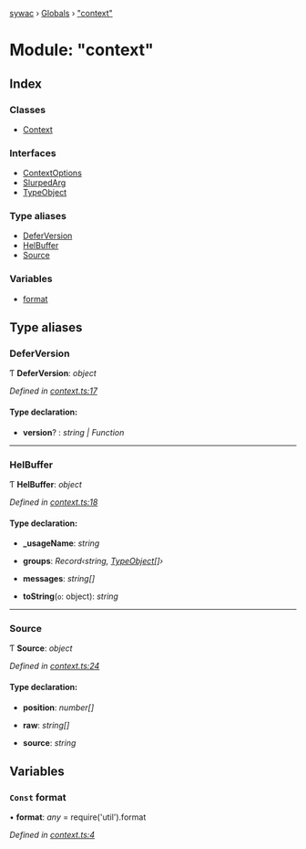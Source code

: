 [sywac](../README.md) › [Globals](../globals.md) › ["context"](_context_.md)

# Module: "context"

## Index

### Classes

* [Context](../classes/_context_.context.md)

### Interfaces

* [ContextOptions](../interfaces/_context_.contextoptions.md)
* [SlurpedArg](../interfaces/_context_.slurpedarg.md)
* [TypeObject](../interfaces/_context_.typeobject.md)

### Type aliases

* [DeferVersion](_context_.md#deferversion)
* [HelBuffer](_context_.md#helbuffer)
* [Source](_context_.md#source)

### Variables

* [format](_context_.md#const-format)

## Type aliases

###  DeferVersion

Ƭ **DeferVersion**: *object*

*Defined in [context.ts:17](https://github.com/jose-pr/sywac/blob/a63bd2b/src/context.ts#L17)*

#### Type declaration:

* **version**? : *string | Function*

___

###  HelBuffer

Ƭ **HelBuffer**: *object*

*Defined in [context.ts:18](https://github.com/jose-pr/sywac/blob/a63bd2b/src/context.ts#L18)*

#### Type declaration:

* **_usageName**: *string*

* **groups**: *Record‹string, [TypeObject](../interfaces/_context_.typeobject.md)[]›*

* **messages**: *string[]*

* **toString**(`o`: object): *string*

___

###  Source

Ƭ **Source**: *object*

*Defined in [context.ts:24](https://github.com/jose-pr/sywac/blob/a63bd2b/src/context.ts#L24)*

#### Type declaration:

* **position**: *number[]*

* **raw**: *string[]*

* **source**: *string*

## Variables

### `Const` format

• **format**: *any* = require('util').format

*Defined in [context.ts:4](https://github.com/jose-pr/sywac/blob/a63bd2b/src/context.ts#L4)*
